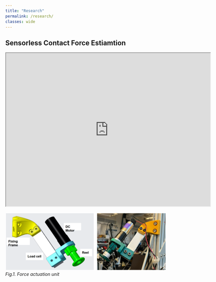 ```yaml
---
title: "Research"
permalink: /research/
classes: wide
---
```


## Sensorless Contact Force Estiamtion

<iframe src="https://drive.google.com/file/d/1vR_DdvScEdm9MZkkixAmRlco93jXZdes/preview" width="640" height="480" allow="autoplay" allowfullscreen></iframe>

![Force Unit](/assets/images/force_unit.png)   
*Fig.1. Force actuation unit*